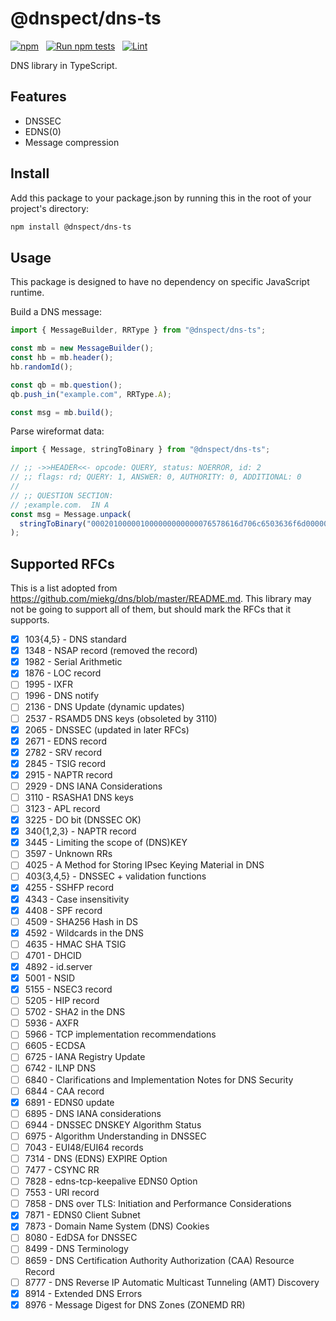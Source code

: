 # @dnspect/dns-ts

[![npm](https://img.shields.io/npm/v/@dnspect/dns-ts.svg)](https://www.npmjs.com/package/@dnspect/dns-ts) &nbsp;
[![Run npm tests](https://github.com/dnspect/dns-ts/actions/workflows/test.yml/badge.svg)](https://github.com/dnspect/dns-ts/actions/workflows/test.yml) &nbsp;
[![Lint](https://github.com/dnspect/dns-ts/actions/workflows/lint.yml/badge.svg)](https://github.com/dnspect/dns-ts/actions/workflows/lint.yml) &nbsp;

DNS library in TypeScript.

## Features

- DNSSEC
- EDNS(0)
- Message compression

## Install

Add this package to your package.json by running this in the root of your project's directory:

```sh
npm install @dnspect/dns-ts
```

## Usage

This package is designed to have no dependency on specific JavaScript runtime.

Build a DNS message:

```javascript
import { MessageBuilder, RRType } from "@dnspect/dns-ts";

const mb = new MessageBuilder();
const hb = mb.header();
hb.randomId();

const qb = mb.question();
qb.push_in("example.com", RRType.A);

const msg = mb.build();
```

Parse wireformat data:

```javascript
import { Message, stringToBinary } from "@dnspect/dns-ts";

// ;; ->>HEADER<<- opcode: QUERY, status: NOERROR, id: 2
// ;; flags: rd; QUERY: 1, ANSWER: 0, AUTHORITY: 0, ADDITIONAL: 0
//
// ;; QUESTION SECTION:
// ;example.com.  IN A
const msg = Message.unpack(
  stringToBinary("000201000001000000000000076578616d706c6503636f6d0000010001", "hex")
);
```

## Supported RFCs

This is a list adopted from <https://github.com/miekg/dns/blob/master/README.md>. This library may not be going to support all of them, but should mark the RFCs that it supports.

- [x] 103{4,5} - DNS standard
- [x] 1348 - NSAP record (removed the record)
- [x] 1982 - Serial Arithmetic
- [x] 1876 - LOC record
- [ ] 1995 - IXFR
- [ ] 1996 - DNS notify
- [ ] 2136 - DNS Update (dynamic updates)
- [ ] 2537 - RSAMD5 DNS keys (obsoleted by 3110)
- [x] 2065 - DNSSEC (updated in later RFCs)
- [x] 2671 - EDNS record
- [x] 2782 - SRV record
- [x] 2845 - TSIG record
- [x] 2915 - NAPTR record
- [ ] 2929 - DNS IANA Considerations
- [ ] 3110 - RSASHA1 DNS keys
- [ ] 3123 - APL record
- [x] 3225 - DO bit (DNSSEC OK)
- [x] 340{1,2,3} - NAPTR record
- [x] 3445 - Limiting the scope of (DNS)KEY
- [ ] 3597 - Unknown RRs
- [ ] 4025 - A Method for Storing IPsec Keying Material in DNS
- [ ] 403{3,4,5} - DNSSEC + validation functions
- [x] 4255 - SSHFP record
- [x] 4343 - Case insensitivity
- [x] 4408 - SPF record
- [ ] 4509 - SHA256 Hash in DS
- [x] 4592 - Wildcards in the DNS
- [ ] 4635 - HMAC SHA TSIG
- [ ] 4701 - DHCID
- [x] 4892 - id.server
- [x] 5001 - NSID
- [x] 5155 - NSEC3 record
- [ ] 5205 - HIP record
- [ ] 5702 - SHA2 in the DNS
- [ ] 5936 - AXFR
- [ ] 5966 - TCP implementation recommendations
- [ ] 6605 - ECDSA
- [ ] 6725 - IANA Registry Update
- [ ] 6742 - ILNP DNS
- [ ] 6840 - Clarifications and Implementation Notes for DNS Security
- [ ] 6844 - CAA record
- [x] 6891 - EDNS0 update
- [ ] 6895 - DNS IANA considerations
- [ ] 6944 - DNSSEC DNSKEY Algorithm Status
- [ ] 6975 - Algorithm Understanding in DNSSEC
- [ ] 7043 - EUI48/EUI64 records
- [ ] 7314 - DNS (EDNS) EXPIRE Option
- [ ] 7477 - CSYNC RR
- [ ] 7828 - edns-tcp-keepalive EDNS0 Option
- [ ] 7553 - URI record
- [ ] 7858 - DNS over TLS: Initiation and Performance Considerations
- [x] 7871 - EDNS0 Client Subnet
- [x] 7873 - Domain Name System (DNS) Cookies
- [ ] 8080 - EdDSA for DNSSEC
- [ ] 8499 - DNS Terminology
- [ ] 8659 - DNS Certification Authority Authorization (CAA) Resource Record
- [ ] 8777 - DNS Reverse IP Automatic Multicast Tunneling (AMT) Discovery
- [x] 8914 - Extended DNS Errors
- [x] 8976 - Message Digest for DNS Zones (ZONEMD RR)
